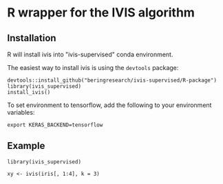 # R wrapper for the IVIS algorithm

## Installation
R will install ivis into "ivis-supervised" conda environment. 

The easiest way to install ivis is using the `devtools` package:

```
devtools::install_github("beringresearch/ivis-supervised/R-package")
library(ivis_supervised)
install_ivis()
```

To set environment to tensorflow, add the following to your environment variables:
```
export KERAS_BACKEND=tensorflow
```

## Example
```
library(ivis_supervised)

xy <- ivis(iris[, 1:4], k = 3)
```

